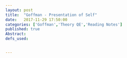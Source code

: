 ```yaml
---
layout: post
title:  "Goffman - Presentation of Self"
date:   2017-11-29 17:50:00
categories: ['Goffman','Theory QE','Reading Notes']
published: true
Abstract:
defs_used:


---
```

